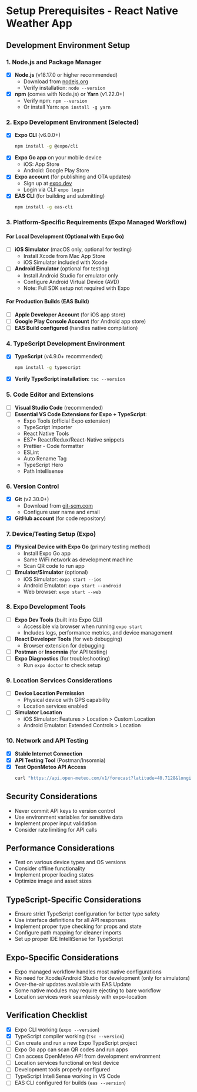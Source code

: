 # Setup Prerequisites - React Native Weather App

## Development Environment Setup

### 1. Node.js and Package Manager
- [x] **Node.js** (v18.17.0 or higher recommended)
  - Download from [nodejs.org](https://nodejs.org/)
  - Verify installation: `node --version`
- [x] **npm** (comes with Node.js) or **Yarn** (v1.22.0+)
  - Verify npm: `npm --version`
  - Or install Yarn: `npm install -g yarn`

### 2. Expo Development Environment (Selected)
- [x] **Expo CLI** (v6.0.0+)
  ```bash
  npm install -g @expo/cli
  ```
- [x] **Expo Go app** on your mobile device
  - iOS: App Store
  - Android: Google Play Store
- [x] **Expo account** (for publishing and OTA updates)
  - Sign up at [expo.dev](https://expo.dev/)
  - Login via CLI: `expo login`
- [x] **EAS CLI** (for building and submitting)
  ```bash
  npm install -g eas-cli
  ```

### 3. Platform-Specific Requirements (Expo Managed Workflow)

#### For Local Development (Optional with Expo Go)
- [ ] **iOS Simulator** (macOS only, optional for testing)
  - Install Xcode from Mac App Store
  - iOS Simulator included with Xcode
- [ ] **Android Emulator** (optional for testing)
  - Install Android Studio for emulator only
  - Configure Android Virtual Device (AVD)
  - Note: Full SDK setup not required with Expo

#### For Production Builds (EAS Build)
- [ ] **Apple Developer Account** (for iOS app store)
- [ ] **Google Play Console Account** (for Android app store)
- [ ] **EAS Build configured** (handles native compilation)

### 4. TypeScript Development Environment
- [x] **TypeScript** (v4.9.0+ recommended)
  ```bash
  npm install -g typescript
  ```
- [x] **Verify TypeScript installation**: `tsc --version`

### 5. Code Editor and Extensions
- [ ] **Visual Studio Code** (recommended)
- [ ] **Essential VS Code Extensions for Expo + TypeScript**:
  - Expo Tools (official Expo extension)
  - TypeScript Importer
  - React Native Tools
  - ES7+ React/Redux/React-Native snippets
  - Prettier - Code formatter
  - ESLint
  - Auto Rename Tag
  - TypeScript Hero
  - Path Intellisense

### 6. Version Control
- [x] **Git** (v2.30.0+)
  - Download from [git-scm.com](https://git-scm.com/)
  - Configure user name and email
- [x] **GitHub account** (for code repository)

### 7. Device/Testing Setup (Expo)
- [x] **Physical Device with Expo Go** (primary testing method)
  - Install Expo Go app
  - Same WiFi network as development machine
  - Scan QR code to run app
- [ ] **Emulator/Simulator** (optional)
  - iOS Simulator: `expo start --ios`
  - Android Emulator: `expo start --android`
  - Web browser: `expo start --web`

### 8. Expo Development Tools
- [ ] **Expo Dev Tools** (built into Expo CLI)
  - Accessible via browser when running `expo start`
  - Includes logs, performance metrics, and device management
- [ ] **React Developer Tools** (for web debugging)
  - Browser extension for debugging
- [ ] **Postman** or **Insomnia** (for API testing)
- [ ] **Expo Diagnostics** (for troubleshooting)
  - Run `expo doctor` to check setup

### 9. Location Services Considerations
- [ ] **Device Location Permission**
  - Physical device with GPS capability
  - Location services enabled
- [ ] **Simulator Location**
  - iOS Simulator: Features > Location > Custom Location
  - Android Emulator: Extended Controls > Location

### 10. Network and API Testing
- [x] **Stable Internet Connection**
- [x] **API Testing Tool** (Postman/Insomnia)
- [x] **Test OpenMeteo API Access**
  ```bash
  curl "https://api.open-meteo.com/v1/forecast?latitude=40.7128&longitude=-74.0060&current=temperature_2m"
  ```

## Security Considerations
- Never commit API keys to version control
- Use environment variables for sensitive data
- Implement proper input validation
- Consider rate limiting for API calls

## Performance Considerations
- Test on various device types and OS versions
- Consider offline functionality
- Implement proper loading states
- Optimize image and asset sizes

## TypeScript-Specific Considerations
- Ensure strict TypeScript configuration for better type safety
- Use interface definitions for all API responses
- Implement proper type checking for props and state
- Configure path mapping for cleaner imports
- Set up proper IDE IntelliSense for TypeScript

## Expo-Specific Considerations
- Expo managed workflow handles most native configurations
- No need for Xcode/Android Studio for development (only for simulators)
- Over-the-air updates available with EAS Update
- Some native modules may require ejecting to bare workflow
- Location services work seamlessly with expo-location

## Verification Checklist
- [x] Expo CLI working (`expo --version`)
- [x] TypeScript compiler working (`tsc --version`)
- [ ] Can create and run a new Expo TypeScript project
- [ ] Expo Go app can scan QR codes and run apps
- [ ] Can access OpenMeteo API from development environment
- [ ] Location services functional on test device
- [ ] Development tools properly configured
- [ ] TypeScript IntelliSense working in VS Code
- [ ] EAS CLI configured for builds (`eas --version`)
